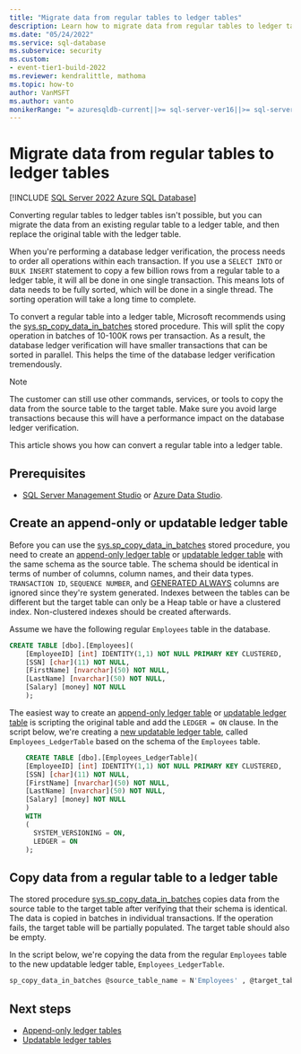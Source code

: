 ```yaml
---
title: "Migrate data from regular tables to ledger tables"
description: Learn how to migrate data from regular tables to ledger tables.
ms.date: "05/24/2022"
ms.service: sql-database
ms.subservice: security
ms.custom:
- event-tier1-build-2022
ms.reviewer: kendralittle, mathoma
ms.topic: how-to
author: VanMSFT
ms.author: vanto
monikerRange: "= azuresqldb-current||>= sql-server-ver16||>= sql-server-linux-ver16"
---
```


# Migrate data from regular tables to ledger tables

[!INCLUDE [SQL Server 2022 Azure SQL Database](../../../includes/applies-to-version/sqlserver2022-asdb.md)]

Converting regular tables to ledger tables isn't possible, but you can migrate the data from an existing regular table to a ledger table, and then replace the original table with the ledger table.

When you're performing a database ledger verification, the process needs to order all operations within each transaction. If you use a `SELECT INTO` or `BULK INSERT` statement to copy a few billion rows from a regular table to a ledger table, it will all be done in one single transaction. This means lots of data needs to be fully sorted, which will be done in a single thread. The sorting operation will take a long time to complete.

To convert a regular table into a ledger table, Microsoft recommends using the [sys.sp_copy_data_in_batches](../../../relational-databases/system-stored-procedures/sys-sp-copy-data-in-batches-transact-sql.md) stored procedure. This will split the copy operation in batches of 10-100K rows per transaction. As a result, the database ledger verification will have smaller transactions that can be sorted in parallel. This helps the time of the database ledger verification tremendously.

> [!NOTE]
> The customer can still use other commands, services, or tools to copy the data from the source table to the target table. Make sure you avoid large transactions because this will have a performance impact on the database ledger verification.

This article shows you how can convert a regular table into a ledger table.

## Prerequisites

- [SQL Server Management Studio](/sql/ssms/download-sql-server-management-studio-ssms) or [Azure Data Studio](/sql/azure-data-studio/download-azure-data-studio).

## Create an append-only or updatable ledger table

Before you can use the [sys.sp_copy_data_in_batches](/sql/relational-databases/system-stored-procedures/sys-sp-copy-data-in-batches-transact-sql) stored procedure, you need to create an [append-only ledger table](ledger-append-only-ledger-tables.md) or [updatable ledger table](ledger-updatable-ledger-tables.md) with the same schema as the source table. The schema should be identical in terms of number of columns, column names, and their data types. `TRANSACTION ID`, `SEQUENCE NUMBER`, and [GENERATED ALWAYS](/sql/t-sql/statements/create-table-transact-sql#generate-always-columns) columns are ignored since they're system generated. Indexes between the tables can be different but the target table can only be a Heap table or have a clustered index. Non-clustered indexes should be created afterwards.

Assume we have the following regular `Employees` table in the database.

```sql
CREATE TABLE [dbo].[Employees](
	[EmployeeID] [int] IDENTITY(1,1) NOT NULL PRIMARY KEY CLUSTERED,
	[SSN] [char](11) NOT NULL,
	[FirstName] [nvarchar](50) NOT NULL,
	[LastName] [nvarchar](50) NOT NULL,
	[Salary] [money] NOT NULL
	);
```

The easiest way to create an [append-only ledger table](ledger-append-only-ledger-tables.md) or [updatable ledger table](ledger-updatable-ledger-tables.md) is scripting the original table and add the `LEDGER = ON` clause. In the script below, we're creating a [new updatable ledger table](ledger-how-to-updatable-ledger-tables.md), called `Employees_LedgerTable` based on the schema of the `Employees` table.

```sql
	CREATE TABLE [dbo].[Employees_LedgerTable](
	[EmployeeID] [int] IDENTITY(1,1) NOT NULL PRIMARY KEY CLUSTERED,
	[SSN] [char](11) NOT NULL,
	[FirstName] [nvarchar](50) NOT NULL,
	[LastName] [nvarchar](50) NOT NULL,
	[Salary] [money] NOT NULL
	)
    WITH 
    (
      SYSTEM_VERSIONING = ON,
      LEDGER = ON
    ); 
```

## Copy data from a regular table to a ledger table

The stored procedure [sys.sp_copy_data_in_batches](/sql/relational-databases/system-stored-procedures/sys-sp-copy-data-in-batches-transact-sql) copies data from the source table to the target table after verifying that their schema is identical. The data is copied in batches in individual transactions. If the operation fails, the target table will be partially populated. The target table should also be empty.

In the script below, we're copying the data from the regular `Employees` table to the new updatable ledger table, `Employees_LedgerTable`. 

 ```sql
sp_copy_data_in_batches @source_table_name = N'Employees' , @target_table_name = N'Employees_LedgerTable'
```

## Next steps

- [Append-only ledger tables](ledger-append-only-ledger-tables.md)
- [Updatable ledger tables](ledger-updatable-ledger-tables.md)
